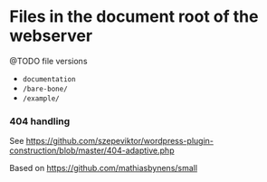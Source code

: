 # Files in the document root of the webserver

@TODO file versions

- `documentation`
- `/bare-bone/`
- `/example/`

### 404 handling

See https://github.com/szepeviktor/wordpress-plugin-construction/blob/master/404-adaptive.php

Based on https://github.com/mathiasbynens/small
